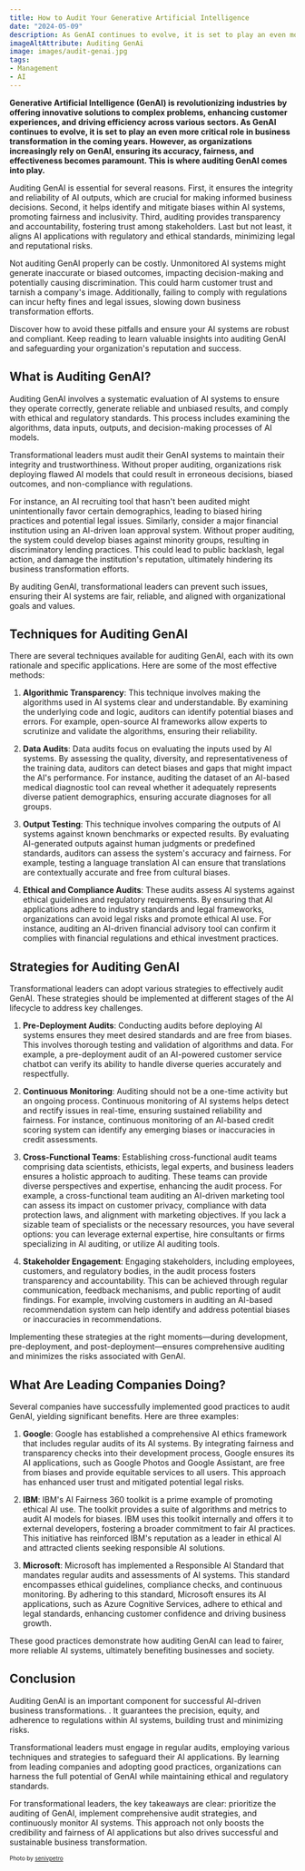 ```yaml
---
title: How to Audit Your Generative Artificial Intelligence
date: "2024-05-09"
description: As GenAI continues to evolve, it is set to play an even more critical role in business transformation in the coming years. However, as organizations increasingly rely on GenAI, ensuring its accuracy, fairness, and effectiveness becomes paramount. This is where auditing GenAI comes into play.
imageAltAttribute: Auditing GenAi
image: images/audit-genai.jpg
tags:
- Management
- AI
---
```

**Generative Artificial Intelligence (GenAI) is revolutionizing industries by offering innovative solutions to complex problems, enhancing customer experiences, and driving efficiency across various sectors. As GenAI continues to evolve, it is set to play an even more critical role in business transformation in the coming years. However, as organizations increasingly rely on GenAI, ensuring its accuracy, fairness, and effectiveness becomes paramount. This is where auditing GenAI comes into play.**

Auditing GenAI is essential for several reasons. First, it ensures the integrity and reliability of AI outputs, which are crucial for making informed business decisions. Second, it helps identify and mitigate biases within AI systems, promoting fairness and inclusivity. Third, auditing provides transparency and accountability, fostering trust among stakeholders. Last but not least, it aligns AI applications with regulatory and ethical standards, minimizing legal and reputational risks.

Not auditing GenAI properly can be costly. Unmonitored AI systems might generate inaccurate or biased outcomes, impacting decision-making and potentially causing discrimination. This could harm customer trust and tarnish a company's image. Additionally, failing to comply with regulations can incur hefty fines and legal issues, slowing down business transformation efforts.

Discover how to avoid these pitfalls and ensure your AI systems are robust and compliant. Keep reading to learn valuable insights into auditing GenAI and safeguarding your organization's reputation and success.

## What is Auditing GenAI?

Auditing GenAI involves a systematic evaluation of AI systems to ensure they operate correctly, generate reliable and unbiased results, and comply with ethical and regulatory standards. This process includes examining the algorithms, data inputs, outputs, and decision-making processes of AI models.

Transformational leaders must audit their GenAI systems to maintain their integrity and trustworthiness. Without proper auditing, organizations risk deploying flawed AI models that could result in erroneous decisions, biased outcomes, and non-compliance with regulations.

For instance, an AI recruiting tool that hasn't been audited might unintentionally favor certain demographics, leading to biased hiring practices and potential legal issues. Similarly, consider a major financial institution using an AI-driven loan approval system. Without proper auditing, the system could develop biases against minority groups, resulting in discriminatory lending practices. This could lead to public backlash, legal action, and damage the institution's reputation, ultimately hindering its business transformation efforts.

By auditing GenAI, transformational leaders can prevent such issues, ensuring their AI systems are fair, reliable, and aligned with organizational goals and values.

## Techniques for Auditing GenAI

There are several techniques available for auditing GenAI, each with its own rationale and specific applications. Here are some of the most effective methods:

1. **Algorithmic Transparency**: This technique involves making the algorithms used in AI systems clear and understandable. By examining the underlying code and logic, auditors can identify potential biases and errors. For example, open-source AI frameworks allow experts to scrutinize and validate the algorithms, ensuring their reliability.

2. **Data Audits**: Data audits focus on evaluating the inputs used by AI systems. By assessing the quality, diversity, and representativeness of the training data, auditors can detect biases and gaps that might impact the AI's performance. For instance, auditing the dataset of an AI-based medical diagnostic tool can reveal whether it adequately represents diverse patient demographics, ensuring accurate diagnoses for all groups.

3. **Output Testing**: This technique involves comparing the outputs of AI systems against known benchmarks or expected results. By evaluating AI-generated outputs against human judgments or predefined standards, auditors can assess the system's accuracy and fairness. For example, testing a language translation AI can ensure that translations are contextually accurate and free from cultural biases.

4. **Ethical and Compliance Audits**: These audits assess AI systems against ethical guidelines and regulatory requirements. By ensuring that AI applications adhere to industry standards and legal frameworks, organizations can avoid legal risks and promote ethical AI use. For instance, auditing an AI-driven financial advisory tool can confirm it complies with financial regulations and ethical investment practices.


## Strategies for Auditing GenAI

Transformational leaders can adopt various strategies to effectively audit GenAI. These strategies should be implemented at different stages of the AI lifecycle to address key challenges.

1. **Pre-Deployment Audits**: Conducting audits before deploying AI systems ensures they meet desired standards and are free from biases. This involves thorough testing and validation of algorithms and data. For example, a pre-deployment audit of an AI-powered customer service chatbot can verify its ability to handle diverse queries accurately and respectfully.

2. **Continuous Monitoring**: Auditing should not be a one-time activity but an ongoing process. Continuous monitoring of AI systems helps detect and rectify issues in real-time, ensuring sustained reliability and fairness. For instance, continuous monitoring of an AI-based credit scoring system can identify any emerging biases or inaccuracies in credit assessments.

3. **Cross-Functional Teams**: Establishing cross-functional audit teams comprising data scientists, ethicists, legal experts, and business leaders ensures a holistic approach to auditing. These teams can provide diverse perspectives and expertise, enhancing the audit process. For example, a cross-functional team auditing an AI-driven marketing tool can assess its impact on customer privacy, compliance with data protection laws, and alignment with marketing objectives. If you lack a sizable team of specialists or the necessary resources, you have several options: you can leverage external expertise, hire consultants or firms specializing in AI auditing, or utilize AI auditing tools.

4. **Stakeholder Engagement**: Engaging stakeholders, including employees, customers, and regulatory bodies, in the audit process fosters transparency and accountability. This can be achieved through regular communication, feedback mechanisms, and public reporting of audit findings. For example, involving customers in auditing an AI-based recommendation system can help identify and address potential biases or inaccuracies in recommendations.

Implementing these strategies at the right moments—during development, pre-deployment, and post-deployment—ensures comprehensive auditing and minimizes the risks associated with GenAI.

## What Are Leading Companies Doing?

Several companies have successfully implemented good practices to audit GenAI, yielding significant benefits. Here are three examples:

1. **Google**: Google has established a comprehensive AI ethics framework that includes regular audits of its AI systems. By integrating fairness and transparency checks into their development process, Google ensures its AI applications, such as Google Photos and Google Assistant, are free from biases and provide equitable services to all users. This approach has enhanced user trust and mitigated potential legal risks.

2. **IBM**: IBM's AI Fairness 360 toolkit is a prime example of promoting ethical AI use. The toolkit provides a suite of algorithms and metrics to audit AI models for biases. IBM uses this toolkit internally and offers it to external developers, fostering a broader commitment to fair AI practices. This initiative has reinforced IBM's reputation as a leader in ethical AI and attracted clients seeking responsible AI solutions.

3. **Microsoft**: Microsoft has implemented a Responsible AI Standard that mandates regular audits and assessments of AI systems. This standard encompasses ethical guidelines, compliance checks, and continuous monitoring. By adhering to this standard, Microsoft ensures its AI applications, such as Azure Cognitive Services, adhere to ethical and legal standards, enhancing customer confidence and driving business growth.

These good practices demonstrate how auditing GenAI can lead to fairer, more reliable AI systems, ultimately benefiting businesses and society.

## Conclusion

Auditing GenAI is an important component for successful AI-driven business transformations. . It guarantees the precision, equity, and adherence to regulations within AI systems, building trust and minimizing risks.

Transformational leaders must engage in regular audits, employing various techniques and strategies to safeguard their AI applications. By learning from leading companies and adopting good practices, organizations can harness the full potential of GenAI while maintaining ethical and regulatory standards.

For transformational leaders, the key takeaways are clear: prioritize the auditing of GenAI, implement comprehensive audit strategies, and continuously monitor AI systems. This approach not only boosts the credibility and fairness of AI applications but also drives successful and sustainable business transformation.

<p style= "font-size:10px;">Photo by <a href="https://www.freepik.es/vector-gratis/analisis-rendimiento-empresarial-graficos_3425213.htm" target="_blank">senivpetro</a></p>
